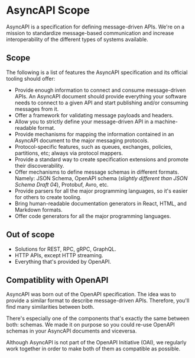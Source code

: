 # AsyncAPI Scope

AsyncAPI is a specification for defining message-driven APIs. We're on a mission to standardize message-based communication and increase interoperability of the different types of systems available.

## Scope

The following is a list of features the AsyncAPI specification and its official tooling should offer:

- Provide enough information to connect and consume message-driven APIs. An AsyncAPI document should provide everything your software needs to connect to a given API and start publishing and/or consuming messages from it.
- Offer a framework for validating message payloads and headers.
- Allow you to strictly define your message-driven API in a machine-readable format.
- Provide mechanisms for mapping the information contained in an AsyncAPI document to the major messaging protocols.
- Protocol-specific features, such as queues, exchanges, policies, partitions, etc; always via protocol mappers.
- Provide a standard way to create specification extensions and promote their discoverability. 
- Offer mechanisms to define message schemas in different formats. Namely: JSON Schema, OpenAPI schema (_slightly different than JSON Schema Draft 04_), Protobuf, Avro, etc.
- Provide parsers for all the major programming languages, so it's easier for others to create tooling.
- Bring human-readable documentation generators in React, HTML, and Markdown formats.
- Offer code generators for all the major programming languages.

## Out of scope

- Solutions for REST, RPC, gRPC, GraphQL.
- HTTP APIs, except HTTP streaming.
- Everything that's provided by OpenAPI.

## Compatiblity with OpenAPI

AsyncAPI was born out of the OpenAPI specification. The idea was to provide a similar format to describe message-driven APIs. Therefore, you'll find many similarities between both.

There's especially one of the components that's exactly the same between both: schemas. We made it on purpose so you could re-use OpenAPI schemas in your AsyncAPI documents and viceversa.

Although AsyncAPI is not part of the OpenAPI Initiative (OAI), we regularly work together in order to make both of them as compatible as possible.
